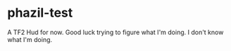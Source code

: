 # phazil-test
A TF2 Hud for now.
Good luck trying to figure what I'm doing.
I don't know what I'm doing.
